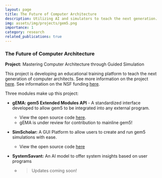 ```yaml
---
layout: page
title: The Future of Computer Architecture
description: Utilizing AI and simulators to teach the next generation.
img: assets/img/projects/gem5.png
importance: 1
category: research
related_publications: true
---
```


### The Future of Computer Architecture
**Project:** Mastering Computer Architecture through Guided Simulation

This project is developing an educational training platform to teach the next generation of computer architects. See more information on the project [here](https://eecs.ku.edu/eecs-professors-receive-200000-nsf-award-develop-ai-driven-computer-architecture-learning-tool). See information on the NSF funding [here](https://www.nsf.gov/awardsearch/showAward?AWD_ID=2327971&HistoricalAwards=false).

Three modules make up this project:
* **gEMA: gem5 Extended Modules API** - A standardized interface developed to allow gem5 to be integrated into any external program.
    * View the open source code [here](https://github.com/amanley97/gEMA).
    * gEMA is under review for contribution to mainline gem5!

* **SimScholar:** A GUI Platform to allow users to create and run gem5 simulations with ease.
    * View the open source code [here](https://github.com/amanley97/SimScholar)

* **SystemSavant:** An AI model to offer system insights based on user programs
    * > Updates coming soon!